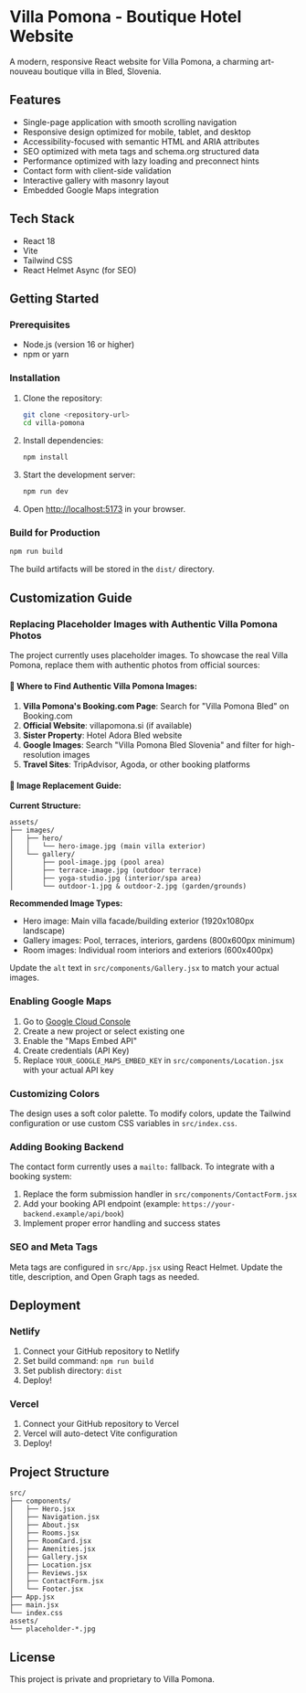 # Villa Pomona - Boutique Hotel Website

A modern, responsive React website for Villa Pomona, a charming art-nouveau boutique villa in Bled, Slovenia.

## Features

- Single-page application with smooth scrolling navigation
- Responsive design optimized for mobile, tablet, and desktop
- Accessibility-focused with semantic HTML and ARIA attributes
- SEO optimized with meta tags and schema.org structured data
- Performance optimized with lazy loading and preconnect hints
- Contact form with client-side validation
- Interactive gallery with masonry layout
- Embedded Google Maps integration

## Tech Stack

- React 18
- Vite
- Tailwind CSS
- React Helmet Async (for SEO)

## Getting Started

### Prerequisites

- Node.js (version 16 or higher)
- npm or yarn

### Installation

1. Clone the repository:
   ```bash
   git clone <repository-url>
   cd villa-pomona
   ```

2. Install dependencies:
   ```bash
   npm install
   ```

3. Start the development server:
   ```bash
   npm run dev
   ```

4. Open [http://localhost:5173](http://localhost:5173) in your browser.

### Build for Production

```bash
npm run build
```

The build artifacts will be stored in the `dist/` directory.

## Customization Guide

### Replacing Placeholder Images with Authentic Villa Pomona Photos

The project currently uses placeholder images. To showcase the real Villa Pomona, replace them with authentic photos from official sources:

#### 🏨 **Where to Find Authentic Villa Pomona Images:**

1. **Villa Pomona's Booking.com Page**: Search for "Villa Pomona Bled" on Booking.com
2. **Official Website**: villapomona.si (if available)
3. **Sister Property**: Hotel Adora Bled website
4. **Google Images**: Search "Villa Pomona Bled Slovenia" and filter for high-resolution images
5. **Travel Sites**: TripAdvisor, Agoda, or other booking platforms

#### 📸 **Image Replacement Guide:**

**Current Structure:**
```
assets/
├── images/
│   ├── hero/
│   │   └── hero-image.jpg (main villa exterior)
│   └── gallery/
│       ├── pool-image.jpg (pool area)
│       ├── terrace-image.jpg (outdoor terrace)
│       ├── yoga-studio.jpg (interior/spa area)
│       └── outdoor-1.jpg & outdoor-2.jpg (garden/grounds)
```

**Recommended Image Types:**
- Hero image: Main villa facade/building exterior (1920x1080px landscape)
- Gallery images: Pool, terraces, interiors, gardens (800x600px minimum)
- Room images: Individual room interiors and exteriors (600x400px)

Update the `alt` text in `src/components/Gallery.jsx` to match your actual images.

### Enabling Google Maps

1. Go to [Google Cloud Console](https://console.cloud.google.com/)
2. Create a new project or select existing one
3. Enable the "Maps Embed API"
4. Create credentials (API Key)
5. Replace `YOUR_GOOGLE_MAPS_EMBED_KEY` in `src/components/Location.jsx` with your actual API key

### Customizing Colors

The design uses a soft color palette. To modify colors, update the Tailwind configuration or use custom CSS variables in `src/index.css`.

### Adding Booking Backend

The contact form currently uses a `mailto:` fallback. To integrate with a booking system:

1. Replace the form submission handler in `src/components/ContactForm.jsx`
2. Add your booking API endpoint (example: `https://your-backend.example/api/book`)
3. Implement proper error handling and success states

### SEO and Meta Tags

Meta tags are configured in `src/App.jsx` using React Helmet. Update the title, description, and Open Graph tags as needed.

## Deployment

### Netlify

1. Connect your GitHub repository to Netlify
2. Set build command: `npm run build`
3. Set publish directory: `dist`
4. Deploy!

### Vercel

1. Connect your GitHub repository to Vercel
2. Vercel will auto-detect Vite configuration
3. Deploy!

## Project Structure

```
src/
├── components/
│   ├── Hero.jsx
│   ├── Navigation.jsx
│   ├── About.jsx
│   ├── Rooms.jsx
│   ├── RoomCard.jsx
│   ├── Amenities.jsx
│   ├── Gallery.jsx
│   ├── Location.jsx
│   ├── Reviews.jsx
│   ├── ContactForm.jsx
│   └── Footer.jsx
├── App.jsx
├── main.jsx
└── index.css
assets/
└── placeholder-*.jpg
```

## License

This project is private and proprietary to Villa Pomona.
